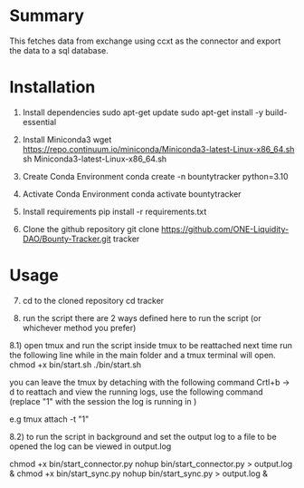 # Summary

This fetches data from exchange using ccxt as the connector and export the data to a sql database.
# Installation

1) Install dependencies
sudo apt-get update
sudo apt-get install -y build-essential


2) Install Miniconda3
wget https://repo.continuum.io/miniconda/Miniconda3-latest-Linux-x86_64.sh
sh Miniconda3-latest-Linux-x86_64.sh


3) Create Conda Environment
conda create -n bountytracker python=3.10


4) Activate Conda Environment
conda activate bountytracker


5) Install requirements
pip install -r requirements.txt


6) Clone the github repository
git clone https://github.com/ONE-Liquidity-DAO/Bounty-Tracker.git tracker


# Usage
7) cd to the cloned repository
cd tracker

8) run the script
there are 2 ways defined here to run the script (or whichever method you prefer)

8.1) open tmux and run the script inside tmux to be reattached next time
run the following line while in the main folder and a tmux terminal will open.
chmod +x bin/start.sh
./bin/start.sh

you can leave the tmux by detaching with the following command
Crtl+b -> d
to reattach and view the running logs, use the following command 
(replace "1" with the session the log is running in )

e.g tmux attach -t "1"

8.2) to run the script in background and set the output log to a file to be opened
the log can be viewed in output.log


chmod +x bin/start_connector.py
nohup bin/start_connector.py > output.log &
chmod +x bin/start_sync.py
nohup bin/start_sync.py > output.log &